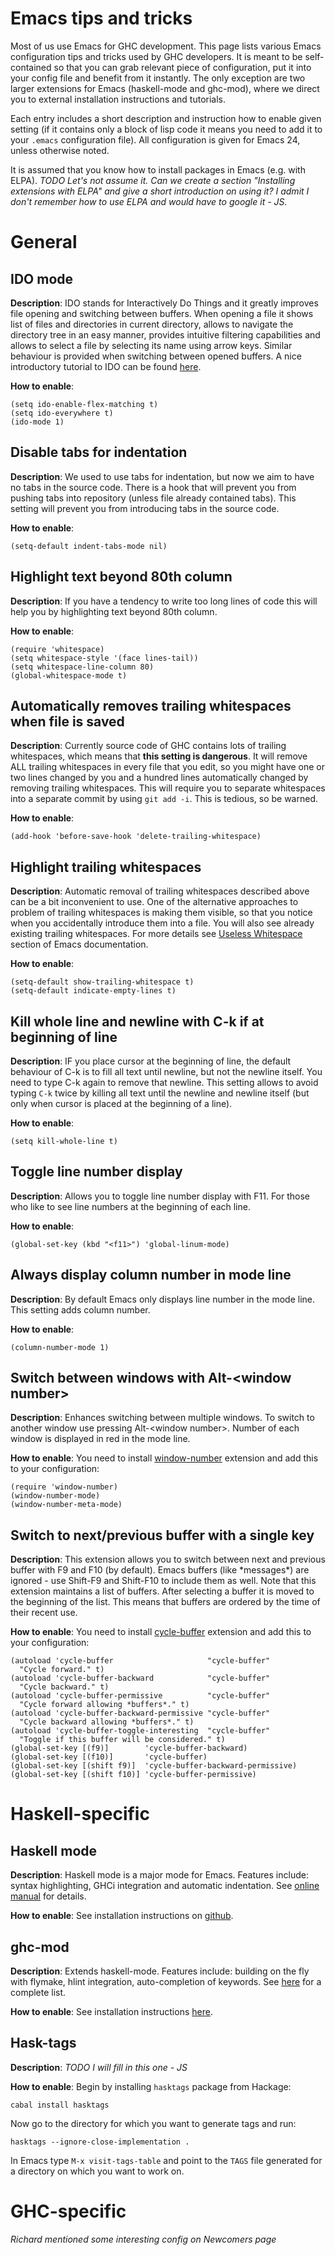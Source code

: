 


# Emacs tips and tricks



Most of us use Emacs for GHC development. This page lists various Emacs configuration tips and tricks used by GHC developers. It is meant to be self-contained so that you can grab relevant piece of configuration, put it into your config file and benefit from it instantly. The only exception are two larger extensions for Emacs (haskell-mode and ghc-mod), where we direct you to external installation instructions and tutorials.



Each entry includes a short description and instruction how to enable given setting (if it contains only a block of lisp code it means you need to add it to your `.emacs` configuration file). All configuration is given for Emacs 24, unless otherwise noted. 



It is assumed that you know how to install packages in Emacs (e.g. with ELPA). *TODO Let's not assume it. Can we create a section "Installing extensions with ELPA" and give a short introduction on using it? I admit I don't remember how to use ELPA and would have to google it - JS.*


# General


## IDO mode



**Description**: IDO stands for Interactively Do Things and it greatly improves file opening and switching between buffers. When opening a file it shows list of files and directories in current directory, allows to navigate the directory tree in an easy manner, provides intuitive filtering capabilities and allows to select a file by selecting its name using arrow keys. Similar behaviour is provided when switching between opened buffers. A nice introductory tutorial to IDO can be found [
here](http://www.masteringemacs.org/articles/2010/10/10/introduction-to-ido-mode/).



**How to enable**:


```
(setq ido-enable-flex-matching t)
(setq ido-everywhere t)
(ido-mode 1)
```

## Disable tabs for indentation



**Description**: We used to use tabs for indentation, but now we aim to have no tabs in the source code. There is a hook that will prevent you from pushing tabs into repository (unless file already contained tabs). This setting will prevent you from introducing tabs in the source code.



**How to enable**:


```
(setq-default indent-tabs-mode nil)
```

## Highlight text beyond 80th column



**Description**: If you have a tendency to write too long lines of code this will help you by highlighting text beyond 80th column.



**How to enable**:


```
(require 'whitespace)
(setq whitespace-style '(face lines-tail))
(setq whitespace-line-column 80)
(global-whitespace-mode t)
```

## Automatically removes trailing whitespaces when file is saved



**Description**: Currently source code of GHC contains lots of trailing whitespaces, which means that **this setting is dangerous**. It will remove ALL trailing whitespaces in every file that you edit, so you might have one or two lines changed by you and a hundred lines automatically changed by removing trailing whitespaces. This will require you to separate whitespaces into a separate commit by using `git add -i`. This is tedious, so be warned.



**How to enable**:


```
(add-hook 'before-save-hook 'delete-trailing-whitespace)
```

## Highlight trailing whitespaces



**Description**: Automatic removal of trailing whitespaces described above can be a bit inconvenient to use. One of the alternative approaches to problem of trailing whitespaces is making them visible, so that you notice when you accidentally introduce them into a file. You will also see already existing trailing whitespaces. For more details see [
Useless Whitespace](http://www.gnu.org/software/emacs/manual/html_node/emacs/Useless-Whitespace.html) section of Emacs documentation.



**How to enable**:


```
(setq-default show-trailing-whitespace t)
(setq-default indicate-empty-lines t)
```

## Kill whole line and newline with C-k if at beginning of line



**Description**: IF you place cursor at the beginning of line, the default behaviour of C-k is to fill all text until newline, but not the newline itself. You need to type C-k again to remove that newline. This setting allows to avoid typing `C-k` twice by killing all text until the newline and newline itself (but only when cursor is placed at the beginning of a line).



**How to enable**:


```
(setq kill-whole-line t)
```

## Toggle line number display



**Description**: Allows you to toggle line number display with F11. For those who like to see line numbers at the beginning of each line.



**How to enable**:


```
(global-set-key (kbd "<f11>") 'global-linum-mode)
```

## Always display column number in mode line



**Description**: By default Emacs only displays line number in the mode line. This setting adds column number.



**How to enable**:


```
(column-number-mode 1)
```

## Switch between windows with Alt-\<window number\>



**Description**: Enhances switching between multiple windows. To switch to another window use pressing Alt-\<window number\>. Number of each window is displayed in red in the mode line.



**How to enable**:
You need to install [
window-number](http://www.emacswiki.org/emacs/window-number.el) extension and add this to your configuration:


```
(require 'window-number)
(window-number-mode)
(window-number-meta-mode)
```

## Switch to next/previous buffer with a single key



**Description**: This extension allows you to switch between next and previous buffer with F9 and F10 (by default). Emacs buffers (like \*messages\*) are ignored - use Shift-F9 and Shift-F10 to include them as well. Note that this extension maintains a list of buffers. After selecting a buffer it is moved to the beginning of the list. This means that buffers are ordered by the time of their recent use.



**How to enable**:
You need to install [
cycle-buffer](http://www.emacswiki.org/emacs/cycle-buffer.el) extension and add this to your configuration:


```
(autoload 'cycle-buffer                     "cycle-buffer"
  "Cycle forward." t)
(autoload 'cycle-buffer-backward            "cycle-buffer"
  "Cycle backward." t)
(autoload 'cycle-buffer-permissive          "cycle-buffer"
  "Cycle forward allowing *buffers*." t)
(autoload 'cycle-buffer-backward-permissive "cycle-buffer"
  "Cycle backward allowing *buffers*." t)
(autoload 'cycle-buffer-toggle-interesting  "cycle-buffer"
  "Toggle if this buffer will be considered." t)
(global-set-key [(f9)]        'cycle-buffer-backward)
(global-set-key [(f10)]       'cycle-buffer)
(global-set-key [(shift f9)]  'cycle-buffer-backward-permissive)
(global-set-key [(shift f10)] 'cycle-buffer-permissive)
```

# Haskell-specific


## Haskell mode



**Description**: Haskell mode is a major mode for Emacs. Features include: syntax highlighting, GHCi integration and automatic indentation. See [
online manual](http://haskell.github.io/haskell-mode/manual/latest/) for details.



**How to enable**: See installation instructions on [
github](https://github.com/haskell/haskell-mode).


## ghc-mod



**Description**: Extends haskell-mode. Features include: building on the fly with flymake, hlint integration, auto-completion of keywords. See [
here](http://www.mew.org/~kazu/proj/ghc-mod/en/emacs.html) for a complete list.



**How to enable**: See installation instructions [
here](http://www.mew.org/~kazu/proj/ghc-mod/en/).


## Hask-tags



**Description**: *TODO I will fill in this one - JS*



**How to enable**: Begin by installing `hasktags` package from Hackage:


```wiki
cabal install hasktags
```


Now go to the directory for which you want to generate tags and run:


```wiki
hasktags --ignore-close-implementation .
```


In Emacs type `M-x visit-tags-table` and point to the `TAGS` file generated for a directory on which you want to work on.


# GHC-specific



*Richard mentioned some interesting config on Newcomers page*


